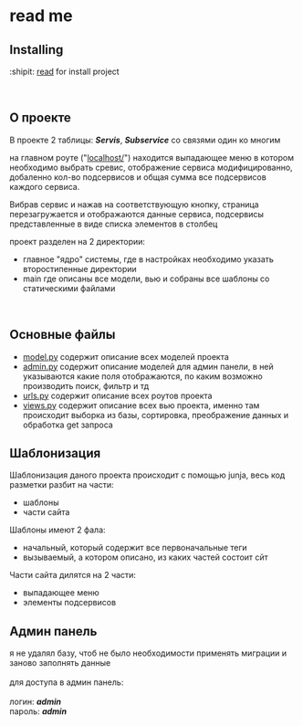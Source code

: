 # read me 


## Installing

:shipit: [read](./install.md) for install project

<br>

## О проекте

В проекте 2 таблицы: ***Servis***, ***Subservice*** со связями один ко многим
<br>

на главном роуте ("[localhost/](http://127.0.0.1:8000/)") находится выпадающее меню в котором необходимо выбрать сревис, отображение сервиса модифицированно, добаленно кол-во подсервисов и общая сумма все подсервисов каждого сервиса.
<br>

Вибрав сервис и нажав на соответствующую кнопку, страница перезагружается и отображаются данные сервиса, подсервисы представленные в виде списка элементов в столбец
<br>

проект разделен на 2 директории: 
- главное "ядро" системы, где в настройках необходимо указать второстипенные директории
- main где описаны все модели, вью и собраны все шаблоны со статическими файлами
<br>

## Основные файлы
- [model.py](./main/models.py) содержит описание всех моделей проекта
- [admin.py](./main/admin.py) содержит описание моделей для админ панели, в ней указываются какие поля отображаются, по каким возможно производить поиск, фильтр и тд
- [urls.py](./test_task_core/urls.py) содержит описание всех роутов проекта
- [views.py](./main/views.py) содержит описание всех вью проекта, именно там происходит выборка из базы, сортировка, преображение данных и обработка get запроса

## Шаблонизация
Шаблонизация даного проекта происходит с помощью junja, весь код разметки разбит на части:
- шаблоны
- части сайта

Шаблоны имеют 2 фала:
- начальный, который содержит все первоначальные теги
- вызываемый, а котором описано, из каких частей состоит сйт

Части сайта дилятся на 2 части:
- выпадающее меню
- элементы подсервисов

## Админ панель
я не удалял базу, чтоб не было необходимости применять миграции и заново заполнять данные
<br>
<br>
для доступа в админ панель:
<br>
<br>
логин: ***admin***
<br>
пароль: ***admin***